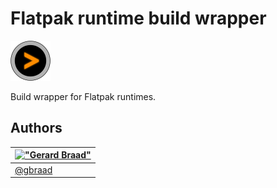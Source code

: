 Flatpak runtime build wrapper
=============================

!["Prompt"](https://raw.githubusercontent.com/gbraad/assets/gh-pages/icons/prompt-icon-64.png)


Build wrapper for Flatpak runtimes.


Authors
-------

| [!["Gerard Braad"](http://gravatar.com/avatar/e466994eea3c2a1672564e45aca844d0.png?s=60)](http://gbraad.nl "Gerard Braad <me@gbraad.nl>") |
|---|
| [@gbraad](https://twitter.com/gbraad)  |

